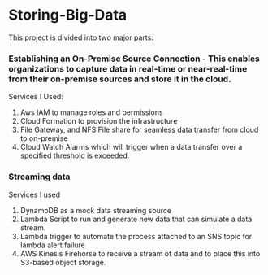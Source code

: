 # Storing-Big-Data
This project is divided into two major parts:
### Establishing an On-Premise Source Connection - This enables organizations to capture data in real-time or near-real-time from their on-premise sources and store it in the cloud.

Services I Used:
 1. Aws IAM to manage roles and permissions
 2. Cloud Formation to provision the infrastructure
 3. File Gateway, and NFS File share for seamless data transfer from cloud to on-premise
 4. Cloud Watch Alarms which will trigger when a data transfer over a specified threshold is exceeded.

### Streaming data 

Services I used
 1. DynamoDB as a mock data streaming source
 2. Lambda Script to run and generate new data that can simulate a data stream.
 3. Lambda trigger to automate the process attached to an SNS topic for lambda alert failure
 4. AWS Kinesis Firehorse to receive a stream of data and to place this into S3-based object storage.
